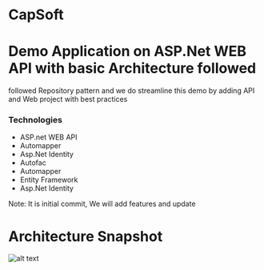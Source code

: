 # CapSoft
# Demo Application on ASP.Net WEB API with basic Architecture followed

followed Repository pattern and we do streamline this demo by adding API and Web project with best practices

### Technologies 
  - ASP.net WEB API
  - Automapper
  - Asp.Net Identity
  - Autofac
  - Automapper
  - Entity Framework
  - Asp.Net Identity
 
Note: It is initial commit, We will add features and update 

# Architecture Snapshot
![alt text](https://lh3.googleusercontent.com/-h7ybTVherz8/W4EydWcjuyI/AAAAAAAAALo/Jo6yAoedrOs37eESfu9nVcg5ZkO8EOANgCL0BGAYYCw/h670/2018-08-25.png)
